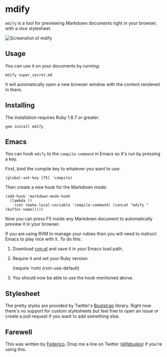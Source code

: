 mdify
=====
`mdify` is a tool for previewing Markdown documents right in your browser, with a nice stylesheet.

![Screenshot of mdify](http://i.imgur.com/OiRr5.png)

Usage
-----
You can use it on your documents by running:

    mdify super_secret.md

It will automatically open a new browser window with the content rendered in there.

Installing
----
The installation requires Ruby 1.8.7 or greater.

    gem install mdify

Emacs
----
You can hook `mdify` to the `compile-command` in Emacs so it's run by pressing a
key.

First, bind the compile key to whatever you want to use:

    (global-set-key [f5] 'compile)

Then create a new hook for the Markdown mode:

    (add-hook 'markdown-mode-hook
      (lambda ()
        (set (make-local-variable 'compile-command) (concat "mdify " (buffer-name)))))

Now you can press F5 inside any Markdown document to automatically preview it in your browser.

If you are using RVM to manage your rubies then you will need to instruct Emacs to play nice with
it. To do this:

1. Download [rvm.el](https://github.com/senny/rvm.el) and save it in your Emacs load path.
2. Require it and set your Ruby version:

    (require 'rvm)
    (rvm-use-default)

3. You should now be able to use the hook mentioned above.

Stylesheet
----
The pretty styles are provided by Twitter's [Bootstrap](http://twitter.github.com/bootstrap/)
library. Right now there's no support for custom stylesheets but feel free to open an issue or
create a pull request if you want to add something else.

Farewell
----
This was written by [Federico](http://mheroin.com). Drop me a line on Twitter
([@febuiles](http://twitter.com/febuiles)) if you're using this.
